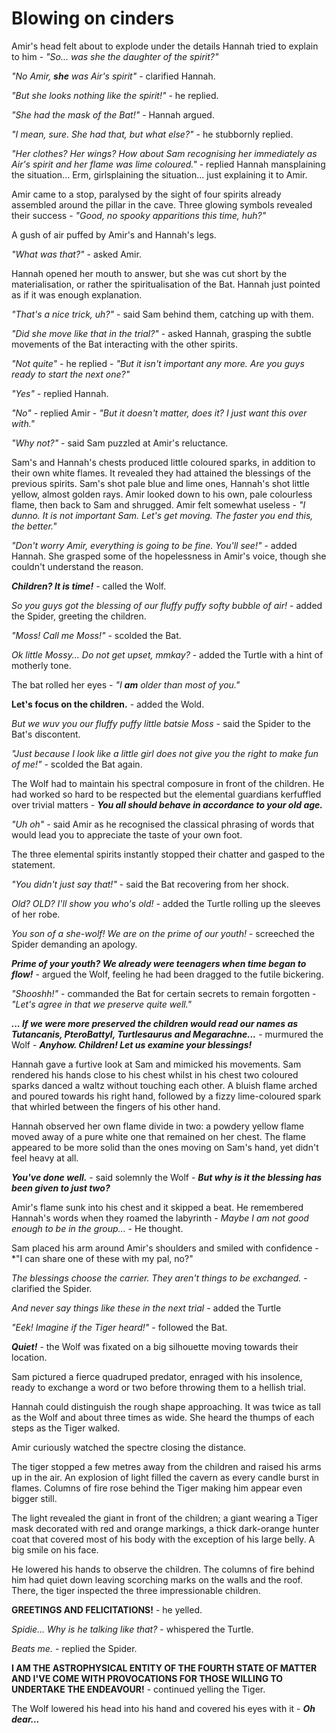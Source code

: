 # Blowing on cinders

Amir's head felt about to explode under the details Hannah tried to explain to him - *"So... was she the daughter of the spirit?"*

*"No Amir, **she** was Air's spirit"* - clarified Hannah.

*"But she looks nothing like the spirit!"* - he replied.

*"She had the mask of the Bat!"* - Hannah argued.

*"I mean, sure. She had that, but what else?"* - he stubbornly replied.

*"Her clothes? Her wings? How about Sam recognising her immediately as Air's spirit and her flame was lime coloured."* - replied Hannah mansplaining the situation... Erm, girlsplaining the situation... just explaining it to Amir.

Amir came to a stop, paralysed by the sight of four spirits already assembled around the pillar in the cave. Three glowing symbols revealed their success - *"Good, no spooky apparitions this time, huh?"*

A gush of air puffed by Amir's and Hannah's legs.

*"What was that?"* - asked Amir.

Hannah opened her mouth to answer, but she was cut short by the materialisation, or rather the spiritualisation of the Bat. Hannah just pointed as if it was enough explanation.

*"That's a nice trick, uh?"* - said Sam behind them, catching up with them.

*"Did she move like that in the trial?"* - asked Hannah, grasping the subtle movements of the Bat interacting with the other spirits.

*"Not quite"* - he replied - *"But it isn't important any more. Are you guys ready to start the next one?"*

*"Yes"* - replied Hannah.

*"No"* - replied Amir - *"But it doesn't matter, does it? I just want this over with."*

*"Why not?"* - said Sam puzzled at Amir's reluctance.

Sam's and Hannah's chests produced little coloured sparks, in addition to their own white flames. It revealed they had attained the blessings of the previous spirits. Sam's shot pale blue and lime ones, Hannah's shot little yellow, almost golden rays. Amir looked down to his own, pale colourless flame, then back to Sam and shrugged. Amir felt somewhat useless - *"I dunno. It is not important Sam. Let's get moving. The faster you end this, the better."*

*"Don't worry Amir, everything is going to be fine. You'll see!"* - added Hannah. She grasped some of the hopelessness in Amir's voice, though she couldn't understand the reason.

***Children? It is time!*** - called the Wolf.

*So you guys got the blessing of our fluffy puffy softy bubble of air!* - added the Spider, greeting the children.

*"Moss! Call me Moss!"* - scolded the Bat.

*Ok little Mossy... Do not get upset, mmkay?* - added the Turtle with a hint of motherly tone.

The bat rolled her eyes - *"I **am** older than most of you."*

**Let's focus on the children.** - added the Wold.

*But we wuv you our fluffy puffy little batsie Moss* - said the Spider to the Bat's discontent.

*"Just because I look like a little girl does not give you the right to make fun of me!"* - scolded the Bat again.

The Wolf had to maintain his spectral composure in front of the children. He had worked so hard to be respected but the elemental guardians kerfuffled over trivial matters - ***You all should behave in accordance to your old age.***

*"Uh oh"* - said Amir as he recognised the classical phrasing of words that would lead you to appreciate the taste of your own foot.

The three elemental spirits instantly stopped their chatter and gasped to the statement. 

*"You didn't just say that!"* - said the Bat recovering from her shock.

*Old? OLD? I'll show you who's old!* - added the Turtle rolling up the sleeves of her robe.

*You son of a she-wolf! We are on the prime of our youth!* - screeched the Spider demanding an apology.

***Prime of your youth? We already were teenagers when time began to flow!*** - argued the Wolf, feeling he had been dragged to the futile bickering.

*"Shooshh!"* - commanded the Bat for certain secrets to remain forgotten - *"Let's agree in that we preserve quite well."*

***... If we were more preserved the children would read our names as Tutancanis, PteroBattyl, Turtlesaurus and Megarachne...*** - murmured the Wolf - ***Anyhow. Children! Let us examine your blessings!***

Hannah gave a furtive look at Sam and mimicked his movements. Sam rendered his hands close to his chest whilst in his chest two coloured sparks danced a waltz without touching each other. A bluish flame arched and poured towards his right hand, followed by a fizzy lime-coloured spark that whirled between the fingers of his other hand.

Hannah observed her own flame divide in two: a powdery yellow flame moved away of a pure white one that remained on her chest. The flame appeared to be more solid than the ones moving on Sam's hand, yet didn't feel heavy at all.

***You've done well.*** - said solemnly the Wolf - ***But why is it the blessing has been given to just two?***

Amir's flame sunk into his chest and it skipped a beat. He remembered Hannah's words when they roamed the labyrinth - *Maybe I am not good enough to be in the group...* - He thought.

Sam placed his arm around Amir's shoulders and smiled with confidence - *"I can share one of these with my pal, no?"

*The blessings choose the carrier. They aren't things to be exchanged.* - clarified the Spider.

*And never say things like these in the next trial* - added the Turtle

*"Eek! Imagine if the Tiger heard!"* - followed the Bat.

***Quiet!*** - the Wolf was fixated on a big silhouette moving towards their location.

Sam pictured a fierce quadruped predator, enraged with his insolence, ready to exchange a word or two before throwing them to a hellish trial.

Hannah could distinguish the rough shape approaching. It was twice as tall as the Wolf and about three times as wide. She heard the thumps of each steps as the Tiger walked.

Amir curiously watched the spectre closing the distance.

The tiger stopped a few metres away from the children and raised his arms up in the air. An explosion of light filled the cavern as every candle burst in flames. Columns of fire rose behind the Tiger making him appear even bigger still.

The light revealed the giant in front of the children; a giant wearing a Tiger mask decorated with red and orange markings, a thick dark-orange hunter coat that covered most of his body with the exception of his large belly. A big smile on his face.

He lowered his hands to observe the children. The columns of fire behind him had quiet down leaving scorching marks on the walls and the roof. There, the tiger inspected the three impressionable children.

**GREETINGS AND FELICITATIONS!** - he yelled.

*Spidie... Why is he talking like that?* - whispered the Turtle.

*Beats me.* - replied the Spider.

**I AM THE ASTROPHYSICAL ENTITY OF THE FOURTH STATE OF MATTER AND I'VE COME WITH PROVOCATIONS FOR THOSE WILLING TO UNDERTAKE THE ENDEAVOUR!** - continued yelling the Tiger.

The Wolf lowered his head into his hand and covered his eyes with it - ***Oh dear...***

